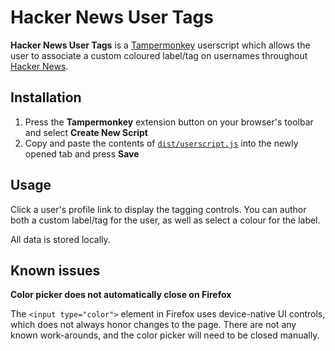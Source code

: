# Hacker News User Tags

**Hacker News User Tags** is a [Tampermonkey](https://www.tampermonkey.net/) userscript which allows the user to associate a custom coloured label/tag on usernames throughout [Hacker News](https://news.ycombinator.com/).

## Installation

1. Press the **Tampermonkey** extension button on your browser's toolbar and select **Create New Script**
2. Copy and paste the contents of [`dist/userscript.js`](https://raw.githubusercontent.com/lachlanmcdonald/hackernews-user-tags/main/dist/userscript.js) into the newly opened tab and press **Save**

## Usage

Click a user's profile link to display the tagging controls. You can author both a custom label/tag for the user, as well as select a colour for the label.

All data is stored locally.

## Known issues

**Color picker does not automatically close on Firefox**

The `<input type="color">` element in Firefox uses device-native UI controls, which does not always honor changes to the page. There are not any known work-arounds, and the color picker will need to be closed manually.
